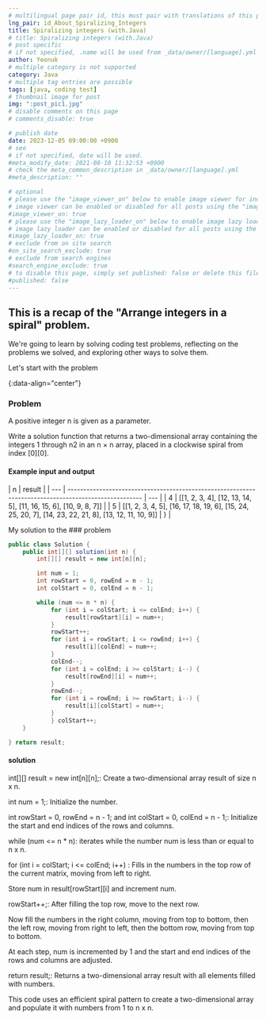 ```yaml
---
# multilingual page pair id, this must pair with translations of this page. (This name must be unique)
lng_pair: id_About_Spiralizing_Integers
title: Spiralizing integers (with.Java)
# title: Spiralizing integers (with.Java)
# post specific
# if not specified, .name will be used from _data/owner/[language].yml
author: Yeonuk
# multiple category is not supported
category: Java
# multiple tag entries are possible
tags: [java, coding test]
# thumbnail image for post
img: ":post_pic1.jpg"
# disable comments on this page
# comments_disable: true

# publish date
date: 2023-12-05 09:00:00 +0900
# seo
# if not specified, date will be used.
#meta_modify_date: 2021-08-10 11:32:53 +0900
# check the meta_common_description in _data/owner/[language].yml
#meta_description: ""

# optional
# please use the "image_viewer_on" below to enable image viewer for individual pages or posts (_posts/ or [language]/_posts folders).
# image viewer can be enabled or disabled for all posts using the "image_viewer_posts: true" setting in _data/conf/main.yml.
#image_viewer_on: true
# please use the "image_lazy_loader_on" below to enable image lazy loader for individual pages or posts (_posts/ or [language]/_posts folders).
# image lazy loader can be enabled or disabled for all posts using the "image_lazy_loader_posts: true" setting in _data/conf/main.yml.
#image_lazy_loader_on: true
# exclude from on site search
#on_site_search_exclude: true
# exclude from search engines
#search_engine_exclude: true
# to disable this page, simply set published: false or delete this file
#published: false
---
```


<!-- outline-start -->

## This is a recap of the "Arrange integers in a spiral" problem.

We're going to learn by solving coding test problems, reflecting on the problems we solved, and exploring other ways to solve them.

Let's start with the problem

{:data-align="center"}

<!-- outline-end -->

### Problem

A positive integer n is given as a parameter.

Write a solution function that returns a two-dimensional array containing the integers 1 through n2 in an n × n array, placed in a clockwise spiral from index [0][0].

#### Example input and output

| n   | result                                                                                                |
| --- | ----------------------------------------------------------------------------------------------------- | --- |
| 4   | [[1, 2, 3, 4], [12, 13, 14, 5], [11, 16, 15, 6], [10, 9, 8, 7]]                                       |
| 5   | [[1, 2, 3, 4, 5], [16, 17, 18, 19, 6], [15, 24, 25, 20, 7], [14, 23, 22, 21, 8], [13, 12, 11, 10, 9]] | }   |

My solution to the ### problem

```java
public class Solution {
    public int[][] solution(int n) {
        int[][] result = new int[n][n];

        int num = 1;
        int rowStart = 0, rowEnd = n - 1;
        int colStart = 0, colEnd = n - 1;

        while (num <= n * n) {
            for (int i = colStart; i <= colEnd; i++) {
                result[rowStart][i] = num++;
            }
            rowStart++;
            for (int i = rowStart; i <= rowEnd; i++) {
                result[i][colEnd] = num++;
            }
            colEnd--;
            for (int i = colEnd; i >= colStart; i--) {
                result[rowEnd][i] = num++;
            }
            rowEnd--;
            for (int i = rowEnd; i >= rowStart; i--) {
                result[i][colStart] = num++;
            }
            } colStart++;
    }

} return result;
```

#### solution

int[][] result = new int[n][n];: Create a two-dimensional array result of size n x n.

int num = 1;: Initialize the number.

int rowStart = 0, rowEnd = n - 1; and int colStart = 0, colEnd = n - 1;: Initialize the start and end indices of the rows and columns.

while (num <= n \* n): iterates while the number num is less than or equal to n x n.

for (int i = colStart; i <= colEnd; i++) : Fills in the numbers in the top row of the current matrix, moving from left to right.

Store num in result[rowStart][i] and increment num.

rowStart++;: After filling the top row, move to the next row.

Now fill the numbers in the right column, moving from top to bottom, then the left row, moving from right to left, then the bottom row, moving from top to bottom.

At each step, num is incremented by 1 and the start and end indices of the rows and columns are adjusted.

return result;: Returns a two-dimensional array result with all elements filled with numbers.

This code uses an efficient spiral pattern to create a two-dimensional array and populate it with numbers from 1 to n x n.
